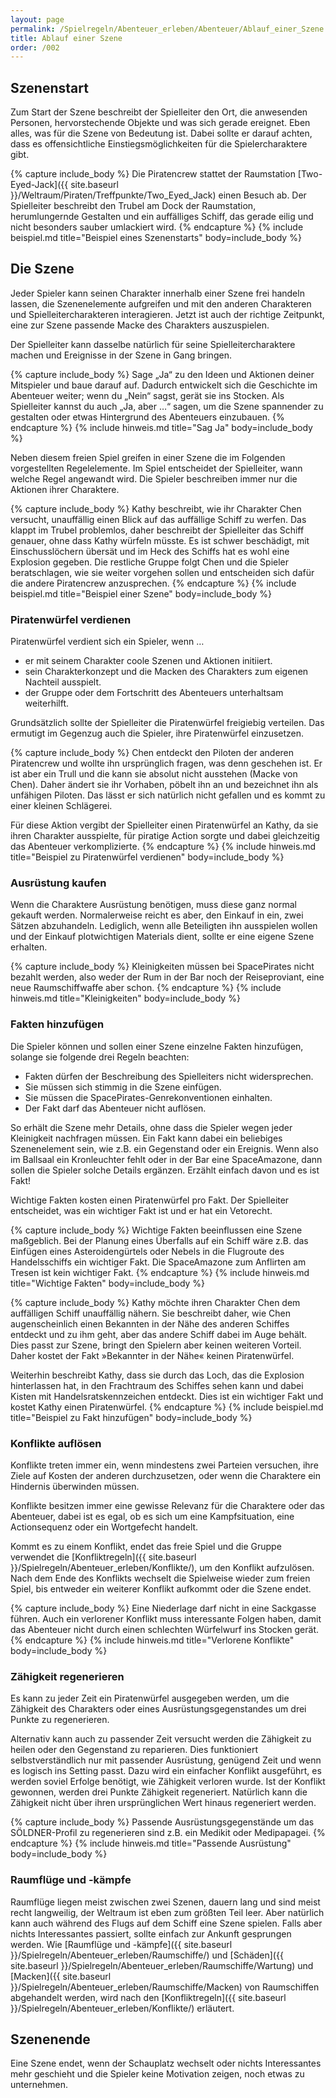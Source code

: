 ```yaml
---
layout: page
permalink: /Spielregeln/Abenteuer_erleben/Abenteuer/Ablauf_einer_Szene
title: Ablauf einer Szene
order: /002
---
```


## Szenenstart

Zum Start der Szene beschreibt der Spielleiter den Ort, die anwesenden Personen, hervorstechende Objekte und was sich gerade ereignet. Eben alles, was für die Szene von Bedeutung ist. Dabei sollte er darauf achten, dass es offensichtliche Einstiegsmöglichkeiten für die Spielercharaktere gibt.

{% capture include_body %}
Die Piratencrew stattet der Raumstation [Two-Eyed-Jack]({{ site.baseurl }}/Weltraum/Piraten/Treffpunkte/Two_Eyed_Jack) einen Besuch ab. Der Spielleiter beschreibt den Trubel am Dock der Raumstation, herumlungernde Gestalten und ein auffälliges Schiff, das gerade eilig und nicht besonders sauber umlackiert wird.
{% endcapture %}
{% include beispiel.md title="Beispiel eines Szenenstarts" body=include_body %}

## Die Szene

Jeder Spieler kann seinen Charakter innerhalb einer Szene frei handeln lassen, die Szenenelemente aufgreifen und mit den anderen Charakteren und Spielleitercharakteren interagieren. Jetzt ist auch der richtige Zeitpunkt, eine zur Szene passende Macke des Charakters auszuspielen.

Der Spielleiter kann dasselbe natürlich für seine Spielleitercharaktere machen und Ereignisse in der Szene in Gang bringen.

{% capture include_body %}
Sage „Ja“ zu den Ideen und Aktionen deiner Mitspieler und baue darauf auf. Dadurch entwickelt sich die Geschichte im Abenteuer weiter; wenn du „Nein“ sagst, gerät sie ins Stocken. Als Spielleiter kannst du auch „Ja, aber …“ sagen, um die Szene spannender zu gestalten oder etwas Hintergrund des Abenteuers einzubauen.
{% endcapture %}
{% include hinweis.md title="Sag Ja" body=include_body %}

Neben diesem freien Spiel greifen in einer Szene die im Folgenden vorgestellten Regelelemente. Im Spiel entscheidet der Spielleiter, wann welche Regel angewandt wird. Die Spieler beschreiben immer nur die Aktionen ihrer Charaktere.

{% capture include_body %}
Kathy beschreibt, wie ihr Charakter Chen versucht, unauffällig einen Blick auf das auffällige Schiff zu werfen. Das klappt im Trubel problemlos, daher beschreibt der Spielleiter das Schiff genauer, ohne dass Kathy würfeln müsste. Es ist schwer beschädigt, mit Einschusslöchern übersät und im Heck des Schiffs hat es wohl eine Explosion gegeben. Die restliche Gruppe folgt Chen und die Spieler beratschlagen, wie sie weiter vorgehen sollen und entscheiden sich dafür die andere Piratencrew anzusprechen.
{% endcapture %}
{% include beispiel.md title="Beispiel einer Szene" body=include_body %}

### Piratenwürfel verdienen

Piratenwürfel verdient sich ein Spieler, wenn …

- er mit seinem Charakter coole Szenen und Aktionen initiiert.
- sein Charakterkonzept und die Macken des Charakters zum eigenen Nachteil ausspielt.
- der Gruppe oder dem Fortschritt des Abenteuers unterhaltsam weiterhilft.

Grundsätzlich sollte der Spielleiter die Piratenwürfel freigiebig verteilen. Das ermutigt im Gegenzug auch die Spieler, ihre Piratenwürfel einzusetzen.

{% capture include_body %}
Chen entdeckt den Piloten der anderen Piratencrew und wollte ihn ursprünglich fragen, was denn geschehen ist. Er ist aber ein Trull und die kann sie absolut nicht ausstehen (Macke von Chen). Daher ändert sie ihr Vorhaben, pöbelt ihn an und bezeichnet ihn als unfähigen Piloten. Das lässt er sich natürlich nicht gefallen und es kommt zu einer kleinen Schlägerei.

Für diese Aktion vergibt der Spielleiter einen Piratenwürfel an Kathy, da sie ihren Charakter ausspielte, für piratige Action sorgte und dabei gleichzeitig das Abenteuer verkomplizierte.
{% endcapture %}
{% include hinweis.md title="Beispiel zu Piratenwürfel verdienen" body=include_body %}

### Ausrüstung kaufen

Wenn die Charaktere Ausrüstung benötigen, muss diese ganz normal gekauft werden. Normalerweise reicht es aber, den Einkauf in ein, zwei Sätzen abzuhandeln. Lediglich, wenn alle Beteiligten ihn ausspielen wollen und der Einkauf plotwichtigen Materials dient, sollte er eine eigene Szene erhalten.

{% capture include_body %}
Kleinigkeiten müssen bei SpacePirates nicht bezahlt werden, also weder der Rum in der Bar noch der Reiseproviant, eine neue Raumschiffwaffe aber schon.
{% endcapture %}
{% include hinweis.md title="Kleinigkeiten" body=include_body %}

### Fakten hinzufügen

Die Spieler können und sollen einer Szene einzelne Fakten hinzufügen, solange sie folgende drei Regeln beachten:

- Fakten dürfen der Beschreibung des Spielleiters nicht widersprechen.
- Sie müssen sich stimmig in die Szene einfügen.
- Sie müssen die SpacePirates-Genrekonventionen einhalten.
- Der Fakt darf das Abenteuer nicht auflösen.

So erhält die Szene mehr Details, ohne dass die Spieler wegen jeder Kleinigkeit nachfragen müssen. Ein Fakt kann dabei ein beliebiges Szenenelement sein, wie z.B. ein Gegenstand oder ein Ereignis. Wenn also im Ballsaal ein Kronleuchter fehlt oder in der Bar eine SpaceAmazone, dann sollen die Spieler solche Details ergänzen. Erzählt einfach davon und es ist Fakt!

Wichtige Fakten kosten einen Piratenwürfel pro Fakt. Der Spielleiter entscheidet, was ein wichtiger Fakt ist und er hat ein Vetorecht.

{% capture include_body %}
Wichtige Fakten beeinflussen eine Szene maßgeblich. Bei der Planung eines Überfalls auf ein Schiff wäre z.B. das Einfügen eines Asteroidengürtels oder Nebels in die Flugroute des Handelsschiffs ein wichtiger Fakt. Die SpaceAmazone zum Anflirten am Tresen ist kein wichtiger Fakt.
{% endcapture %}
{% include hinweis.md title="Wichtige Fakten" body=include_body %}

{% capture include_body %}
Kathy möchte ihren Charakter Chen dem auffälligen Schiff unauffällig nähern. Sie beschreibt daher, wie Chen augenscheinlich einen Bekannten in der Nähe des anderen Schiffes entdeckt und zu ihm geht, aber das andere Schiff dabei im Auge behält. Dies passt zur Szene, bringt den Spielern aber keinen weiteren Vorteil. Daher kostet der Fakt &raquo;Bekannter in der Nähe&laquo; keinen Piratenwürfel.

Weiterhin beschreibt Kathy, dass sie durch das Loch, das die Explosion hinterlassen hat, in den Frachtraum des Schiffes sehen kann und dabei Kisten mit Handelsratskennzeichen entdeckt. Dies ist ein wichtiger Fakt und kostet Kathy einen Piratenwürfel.
{% endcapture %}
{% include beispiel.md title="Beispiel zu Fakt hinzufügen" body=include_body %}

### Konflikte auflösen

Konflikte treten immer ein, wenn mindestens zwei Parteien versuchen, ihre Ziele auf Kosten der anderen durchzusetzen, oder wenn die Charaktere ein Hindernis überwinden müssen.

Konflikte besitzen immer eine gewisse Relevanz für die Charaktere oder das Abenteuer, dabei ist es egal, ob es sich um eine Kampfsituation, eine Actionsequenz oder ein Wortgefecht handelt.

Kommt es zu einem Konflikt, endet das freie Spiel und die Gruppe verwendet die [Konfliktregeln]({{ site.baseurl }}/Spielregeln/Abenteuer_erleben/Konflikte/), um den Konflikt aufzulösen. Nach dem Ende des Konflikts wechselt die Spielweise wieder zum freien Spiel, bis entweder ein weiterer Konflikt aufkommt oder die Szene endet.

{% capture include_body %}
Eine Niederlage darf nicht in eine Sackgasse führen. Auch ein verlorener Konflikt muss interessante Folgen haben, damit das Abenteuer nicht durch einen schlechten Würfelwurf ins Stocken gerät.
{% endcapture %}
{% include hinweis.md title="Verlorene Konflikte" body=include_body %}

### Zähigkeit regenerieren

Es kann zu jeder Zeit ein Piratenwürfel ausgegeben werden, um die Zähigkeit des Charakters oder eines Ausrüstungsgegenstandes um drei Punkte zu regenerieren.

Alternativ kann auch zu passender Zeit versucht werden die Zähigkeit zu heilen oder den Gegenstand zu reparieren. Dies funktioniert selbstverständlich nur mit passender Ausrüstung, genügend Zeit und wenn es logisch ins Setting passt. Dazu wird ein einfacher Konflikt ausgeführt, es werden soviel Erfolge benötigt, wie Zähigkeit verloren wurde. Ist der Konflikt gewonnen, werden drei Punkte Zähigkeit regeneriert. Natürlich kann die Zähigkeit nicht über ihren ursprünglichen Wert hinaus regeneriert werden.

{% capture include_body %}
Passende Ausrüstungsgegenstände um das SÖLDNER-Profil zu regenerieren sind z.B. ein Medikit oder Medipapagei.
{% endcapture %}
{% include hinweis.md title="Passende Ausrüstung" body=include_body %}

### Raumflüge und -kämpfe

Raumflüge liegen meist zwischen zwei Szenen, dauern lang und sind meist recht langweilig, der Weltraum ist eben zum größten Teil leer. Aber natürlich kann auch während des Flugs auf dem Schiff eine Szene spielen. Falls aber nichts Interessantes passiert, sollte einfach zur Ankunft gesprungen werden. Wie [Raumflüge und -kämpfe]({{ site.baseurl }}/Spielregeln/Abenteuer_erleben/Raumschiffe/) und [Schäden]({{ site.baseurl }}/Spielregeln/Abenteuer_erleben/Raumschiffe/Wartung) und [Macken]({{ site.baseurl }}/Spielregeln/Abenteuer_erleben/Raumschiffe/Macken) von Raumschiffen abgehandelt werden, wird nach den [Konfliktregeln]({{ site.baseurl }}/Spielregeln/Abenteuer_erleben/Konflikte/) erläutert.

## Szenenende

Eine Szene endet, wenn der Schauplatz wechselt oder nichts Interessantes mehr geschieht und die Spieler keine Motivation zeigen, noch etwas zu unternehmen.
